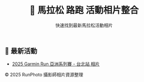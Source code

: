 <!DOCTYPE html>
<html lang="zh-TW">
<head>
  <meta charset="UTF-8">
  <meta name="viewport" content="width=device-width, initial-scale=1.0">
  <title>RunPhoto 活動相片整合</title>
  <meta name="description" content="整合好拍、瘋迷、Zsport、捷安等平台，快速找到最新的馬拉松活動相片。">
  <link rel="stylesheet" href="assets/style.css">

  <!-- Open Graph -->
  <meta property="og:title" content="RunPhoto 活動相片整合">
  <meta property="og:description" content="整合好拍、瘋迷、Zsport、捷安等平台，快速找到最新的馬拉松活動相片。">
  <meta property="og:type" content="website">
  <meta property="og:url" content="https://drg0.github.io/runphoto-site/">
  <meta property="og:image" content="https://drg0.github.io/runphoto-site/assets/sample.jpg">
</head>
<body>
  <header>
    <h1>🏃 馬拉松 路跑 活動相片整合</h1>
    <p>快速找到最新馬拉松活動相片</p>
  </header>

  <main>
    <h2>📅 最新活動</h2>
    <ul>
      <li><a href="garmin_run_taipei.html">2025 Garmin Run 亞洲系列賽 - 台北站 相片</a></li>
    </ul>
  </main>

  <footer>
    <p>© 2025 RunPhoto 攝影師相片資源整理</p>
  </footer>
</body>
</html>
